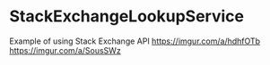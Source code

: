 # StackExchangeLookupService
Example of using Stack Exchange API
https://imgur.com/a/hdhfOTb
https://imgur.com/a/SousSWz
